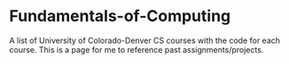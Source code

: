 # Fundamentals-of-Computing

A list of University of Colorado-Denver CS courses with the code for each course. This is a page for me to reference past assignments/projects.
